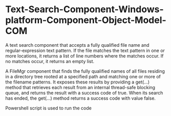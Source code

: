# Text-Search-Component-Windows-platform-Component-Object-Model-COM
 A text search component that accepts a fully qualified file name and regular-expression text pattern. If the file matches the text pattern in one or more locations, it returns a list of line numbers where the matches occur. If no matches occur, it returns an empty list. 
 
A FileMgr component that finds the fully qualified names of all files residing in a directory tree rooted at a specified path and matching one or more of the filename patterns. It exposes these results by providing a get(...) method that retrieves each result from an internal thread-safe blocking queue, and returns the result with a success code of true. When its search has ended, the get(...) method returns a success code with value false. 

Powershell script is used to run the code
